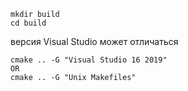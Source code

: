 ```
mkdir build
cd build
```

версия Visual Studio может отличаться
```
cmake .. -G "Visual Studio 16 2019"
OR
cmake .. -G "Unix Makefiles"
```

